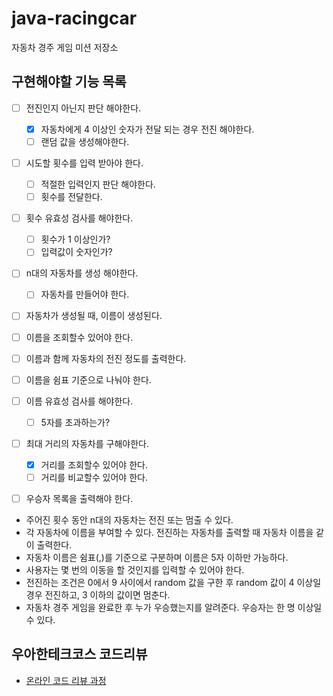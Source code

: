 # java-racingcar
자동차 경주 게임 미션 저장소

## 구현해야할 기능 목록

- [ ] 전진인지 아닌지 판단 해야한다.
  - [x] 자동차에게 4 이상인 숫자가 전달 되는 경우 전진 해야한다.
  - [ ] 랜덤 값을 생성해야한다.
  
- [ ] 시도할 횟수를 입력 받아야 한다.
  - [ ] 적절한 입력인지 판단 해야한다.
  - [ ] 횟수를 전달한다.
  
- [ ] 횟수 유효성 검사를 해야한다.
  - [ ] 횟수가 1 이상인가?
  - [ ] 입력값이 숫자인가?
  
- [ ] n대의 자동차를 생성 해야한다.
  - [ ] 자동차를 만들어야 한다.

- [ ] 자동차가 생성될 때, 이름이 생성된다.
- [ ] 이름을 조회할수 있어야 한다.
- [ ] 이름과 함께 자동차의 전진 정도를 출력한다.

- [ ] 이름을 쉼표 기준으로 나눠야 한다.
- [ ] 이름 유효성 검사를 해야한다.
  - [ ] 5자를 초과하는가?


- [ ] 최대 거리의 자동차를 구해야한다.
  - [x] 거리를 조회할수 있어야 한다.
  - [ ] 거리를 비교할수 있어야 한다.
- [ ] 우승자 목록을 출력해야 한다.

- 주어진 횟수 동안 n대의 자동차는 전진 또는 멈출 수 있다.
- 각 자동차에 이름을 부여할 수 있다. 전진하는 자동차를 출력할 때 자동차 이름을 같이 출력한다.
- 자동차 이름은 쉼표(,)를 기준으로 구분하며 이름은 5자 이하만 가능하다.
- 사용자는 몇 번의 이동을 할 것인지를 입력할 수 있어야 한다.
- 전진하는 조건은 0에서 9 사이에서 random 값을 구한 후 random 값이 4 이상일 경우 전진하고, 3 이하의 값이면 멈춘다.
- 자동차 경주 게임을 완료한 후 누가 우승했는지를 알려준다. 우승자는 한 명 이상일 수 있다.

## 우아한테크코스 코드리뷰
* [온라인 코드 리뷰 과정](https://github.com/woowacourse/woowacourse-docs/blob/master/maincourse/README.md)